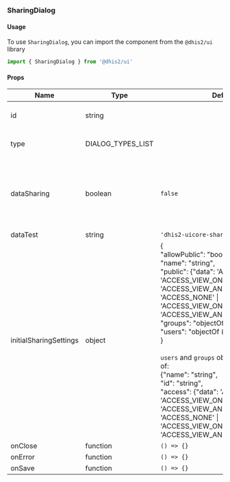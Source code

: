 ### SharingDialog

#### Usage

To use `SharingDialog`, you can import the component from the `@dhis2/ui` library  


```js
import { SharingDialog } from '@dhis2/ui'
```


#### Props

|Name|Type|Default|Required|Description|
|---|---|---|---|---|
|id|string||*|The id of the object to share|
|type|DIALOG_TYPES_LIST||*|The type of object to share|
|dataSharing|boolean|`false`||Whether to expose the ability to set data sharing (in addition to metadata sharing)|
|dataTest|string|`'dhis2-uicore-sharingdialog'`|||
|initialSharingSettings|object|{<br/>  "allowPublic": "boolean",<br/>  "name": "string",<br/>  "public": {"data": 'ACCESS_NONE' \| 'ACCESS_VIEW_ONLY' \| 'ACCESS_VIEW_AND_EDIT',"metadata": 'ACCESS_NONE' \| 'ACCESS_VIEW_ONLY' \| 'ACCESS_VIEW_AND_EDIT'},<br/>  "groups": "objectOf (see below)",<br/>"users": "objectOf (see below)",<br/>}<br/><br/>`users` and `groups` objects have format of: <br/> {"name": "string",<br/> "id": "string",<br/>  "access": {"data": 'ACCESS_NONE' \| 'ACCESS_VIEW_ONLY' \| 'ACCESS_VIEW_AND_EDIT',"metadata": 'ACCESS_NONE' \| 'ACCESS_VIEW_ONLY' \| 'ACCESS_VIEW_AND_EDIT'}}||Used to seed the component with data to show whilst loading.  |
|onClose|function|`() => {}`|||
|onError|function|`() => {}`|||
|onSave|function|`() => {}`|||
